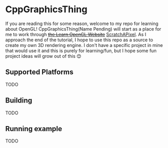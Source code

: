 # CppGraphicsThing

If you are reading this for some reason, welcome to my repo for learning about OpenGL!
CppGraphicsThing(Name Pending) will start as a place for me to work through ~~[the Learn OpenGL Website](https://learnopengl.com)~~ [ScratchAPixel](https://www.scratchapixel.com/). As I approach the end of the tutorial, I hope to use this repo as a source to create my own 3D rendering engine. I don't have a specific project in mine that would use it and this is purely for learning/fun, but I hope some fun project ideas will grow out of this 😊

## Supported Platforms

TODO

## Building

TODO

## Running example

TODO
